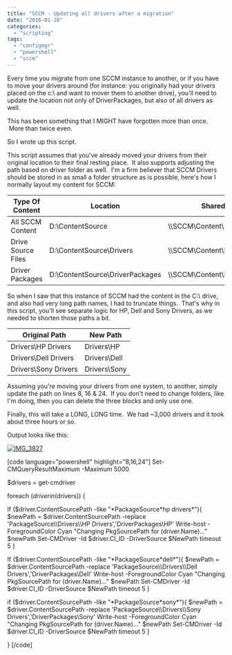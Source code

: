 ```yaml
---
title: "SCCM - Updating all drivers after a migration"
date: "2016-01-20"
categories: 
  - "scripting"
tags: 
  - "configmgr"
  - "powershell"
  - "sccm"
---
```


Every time you migrate from one SCCM instance to another, or if you have to move your drivers around (for instance: you originally had your drivers placed on the c:\\ and want to mover them to another drive), you'll need to update the location not only of DriverPackages, but also of all drivers as well.

This has been something that I MIGHT have forgotten more than once.  More than twice even.

So I wrote up this script.

This script assumes that you've already moved your drivers from their original location to their final resting place.  It also supports adjusting the path based on driver folder as well.  I'm a firm believer that SCCM Drivers should be stored in as small a folder structure as is possible, here's how I normally layout my content for SCCM:

| Type Of Content | Location | Shared Path |
| --- | --- | --- |
| All SCCM Content | D:\\ContentSource | \\\\SCCM\\Content\\ |
| Drive Source Files | D:\\ContentSource\\Drivers | \\\\SCCM\\Content\\Drivers |
| Driver Packages | D:\\ContentSource\\DriverPackages | \\\\SCCM\\Content\\DriverPackages |

So when I saw that this instance of SCCM had the content in the C:\\ drive, and also had very long path names, I had to truncate things.  That's why in this script, you'll see separate logic for HP, Dell and Sony Drivers, as we needed to shorten those paths a bit.

| Original Path | New Path |
| --- | --- |
| Drivers\\HP Drivers | Drivers\\HP |
| Drivers\\Dell Drivers | Drivers\\Dell |
| Drivers\\Sony Drivers | Drivers\\Sony |

Assuming you're moving your drivers from one system, to another, simply update the path on lines 8, 16 & 24.  If you don't need to change folders, like I'm doing, then you can delete the three blocks and only use one.

Finally, this will take a LONG, LONG time.  We had ~3,000 drivers and it took about three hours or so.

Output looks like this:

[![IMG_3827](https://foxdeploy.files.wordpress.com/2016/01/img_3827.jpg?w=636)](https://foxdeploy.files.wordpress.com/2016/01/img_3827.jpg)

\[code language="powershell" highlight="8,16,24"\] Set-CMQueryResultMaximum -Maximum 5000

$drivers = get-cmdriver

foreach ($driver in ($drivers)) {

If ($driver.ContentSourcePath -like &quot;\*PackageSource\*hp drivers\*&quot;){ $newPath = $driver.ContentSourcePath -replace 'PackageSource\\\\Drivers\\\\HP Drivers','DriverPackages\\HP' Write-host -ForegroundColor Cyan &quot;Changing PkgSourcePath for $($driver.Name)...&quot; $newPath Set-CMDriver -Id $driver.CI\_ID -DriverSource $NewPath timeout 5 }

If ($driver.ContentSourcePath -like &quot;\*PackageSource\*dell\*&quot;){ $newPath = $driver.ContentSourcePath -replace 'PackageSource\\\\Drivers\\\\Dell Drivers','DriverPackages\\Dell' Write-host -ForegroundColor Cyan &quot;Changing PkgSourcePath for $($driver.Name)...&quot; $newPath Set-CMDriver -Id $driver.CI\_ID -DriverSource $NewPath timeout 5 }

if ($driver.ContentSourcePath -like &quot;\*PackageSource\*sony\*&quot;){ $newPath = $driver.ContentSourcePath -replace 'PackageSource\\\\Drivers\\\\Sony Drivers','DriverPackages\\Sony' Write-host -ForegroundColor Cyan &quot;Changing PkgSourcePath for $($driver.Name)...&quot; $newPath Set-CMDriver -Id $driver.CI\_ID -DriverSource $NewPath timeout 5 }

} \[/code\]
